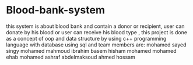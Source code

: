 # Blood-bank-system
this system is about blood bank and contain a donor or recipient, user can donate by his blood or user can receive his blood type , this project is done as a concept of oop and data structure by using c++ programming language with database using sql 
and team members are: 
mohamed sayed singy
mohamed mahmoud ibrahim 
basem hisham mohamed
mohamed ehab 
mohamed ashraf abdelmaksoud
ahmed hossam

